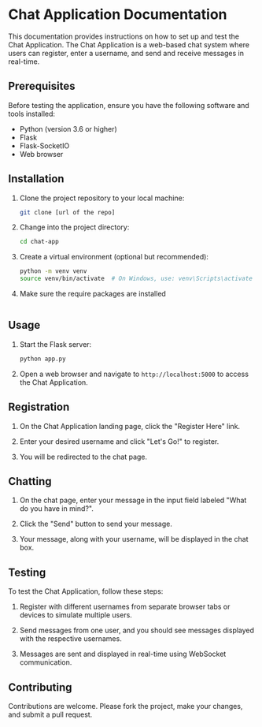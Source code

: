 # Chat Application Documentation

This documentation provides instructions on how to set up and test the Chat Application. The Chat Application is a web-based chat system where users can register, enter a username, and send and receive messages in real-time.

## Prerequisites

Before testing the application, ensure you have the following software and tools installed:

- Python (version 3.6 or higher)
- Flask
- Flask-SocketIO
- Web browser

## Installation

1. Clone the project repository to your local machine:

   ```bash
   git clone [url of the repo]
   ```

2. Change into the project directory:

   ```bash
   cd chat-app
   ```

3. Create a virtual environment (optional but recommended):

   ```bash
   python -m venv venv
   source venv/bin/activate  # On Windows, use: venv\Scripts\activate
   ```

4. Make sure the require packages are installed
   ```

## Usage

1. Start the Flask server:

   ```bash
   python app.py
   ```

2. Open a web browser and navigate to `http://localhost:5000` to access the Chat Application.

## Registration

1. On the Chat Application landing page, click the "Register Here" link.

2. Enter your desired username and click "Let's Go!" to register.

3. You will be redirected to the chat page.

## Chatting

1. On the chat page, enter your message in the input field labeled "What do you have in mind?".

2. Click the "Send" button to send your message.

3. Your message, along with your username, will be displayed in the chat box.

## Testing

To test the Chat Application, follow these steps:

1. Register with different usernames from separate browser tabs or devices to simulate multiple users.

2. Send messages from one user, and you should see messages displayed with the respective usernames.

3. Messages are sent and displayed in real-time using WebSocket communication.


## Contributing

Contributions are welcome. Please fork the project, make your changes, and submit a pull request.
